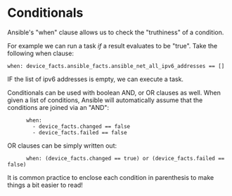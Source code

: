 # Conditionals

Ansible's "when" clause allows us to check the "truthiness" of a condition.

For example we can run a task *if* a result evaluates to be "true". Take the following when clause:

```
when: device_facts.ansible_facts.ansible_net_all_ipv6_addresses == []
```

IF the list of ipv6 addresses is empty, we can execute a task.

Conditionals can be used with boolean AND, or OR clauses as well. When given a list of conditions, Ansible will automatically assume that the conditions are joined via an "AND":

```
      when:
        - device_facts.changed == false
        - device_facts.failed == false
```

OR clauses can be simply written out:

```
      when: (device_facts.changed == true) or (device_facts.failed == false)
```

It is common practice to enclose each condition in parenthesis to make things a bit easier to read!
